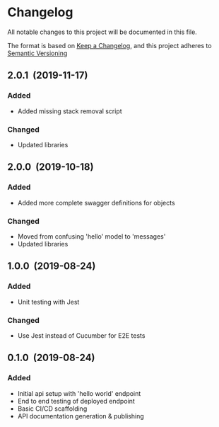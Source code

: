 # Changelog

All notable changes to this project will be documented in this file.

The format is based on [Keep a Changelog](http://keepachangelog.com/en/1.0.0/), and this project adheres to [Semantic Versioning](http://semver.org/spec/v2.0.0.html)

## 2.0.1&nbsp;&nbsp;(2019-11-17)

### Added

- Added missing stack removal script

### Changed

- Updated libraries

## 2.0.0&nbsp;&nbsp;(2019-10-18)

### Added

- Added more complete swagger definitions for objects

### Changed

- Moved from confusing 'hello' model to 'messages'
- Updated libraries

## 1.0.0&nbsp;&nbsp;(2019-08-24)

### Added

- Unit testing with Jest

### Changed

- Use Jest instead of Cucumber for E2E tests

## 0.1.0&nbsp;&nbsp;(2019-08-24)

### Added

- Initial api setup with 'hello world' endpoint
- End to end testing of deployed endpoint
- Basic CI/CD scaffolding
- API documentation generation & publishing
